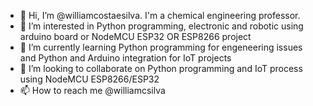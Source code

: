 - 👋 Hi, I’m @williamcostaesilva. I'm a chemical engineering professor.
- 👀 I’m interested in Python programming, electronic and robotic using arduino board or NodeMCU ESP32 OR ESP8266 project
- 🌱 I’m currently learning Python programming for engeneering issues and Python and Arduino integration for IoT projects 
- 💞️ I’m looking to collaborate on Python programming and IoT process using NodeMCU ESP8266/ESP32
- 📫 How to reach me @williamcsilva

<!---
williamcostaesilva/williamcostaesilva is a ✨ special ✨ repository because its `README.md` (this file) appears on your GitHub profile.
You can click the Preview link to take a look at your changes.
--->
